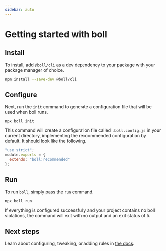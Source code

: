 ```yaml
---
sidebar: auto
---
```


# Getting started with boll

## Install

To install, add `@boll/cli` as a dev dependency to your package with
your package manager of choice.

```sh
npm install --save-dev @boll/cli
```

## Configure

Next, run the `init` command to generate a configuration file that
will be used when boll runs.

```sh
npx boll init
```

This command will create a configuration file called `.boll.config.js`
in your current directory, implementing the recoommended configuration
by default. It should look like the following.

```js
"use strict";
module.exports = {
  extends: "boll:recommended"
};
```

## Run

To run `boll`, simply pass the `run` command.

```sh
npx boll run
```

If everything is configured successfully and your project contains no
boll violations, the command will exit with no output and an exit
status of `0`.

## Next steps

Learn about configuring, tweaking, or adding rules in [the docs](./../docs).
